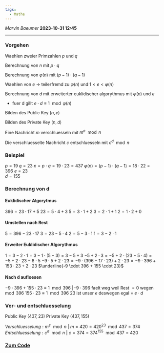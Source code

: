 ```yaml
---
tags:
  - Mathe
---
```

*Marvin Baeumer* **2023-10-31 12:45**

---
### **Vorgehen**
Waehlen zweier Primzahlen $p$ und $q$

Berechnung von $n$ mit $p \cdot q$

Berechnung von $\varphi(n)$ mit $(p − 1) \cdot (q − 1)$

Waehlen von $e$ $\rightarrow$ teilerfremd zu $\varphi(n)$ und $1 < e < \varphi(n)$

Berechnung von $d$ mit erweiterter euklidischer algorythmus mit $\varphi(n)$ und $e$
- fuer d gillt $e \cdot d \equiv 1 \mod \varphi(n)$

Bilden des Public Key $(n, e)$

Bilden des Private Key $(n, d)$

Eine Nachricht $m$ verschluesseln mit $m^{e} \mod n$

Die verschluesselte Nachricht $c$ entschluesseln mit $c^{d} \mod n$
### **Beispiel**
$p = 19 ~ q = 23$
$n = p \cdot q = 19 \cdot 23 = 437$
$\varphi(n) = (p - 1) \cdot (q - 1) = 18 \cdot 22 = 396$
$e = 23$\
$d = 155$
### **Berechnung von d**
#### **Euklidischer Algorytmus**
$396 = 23 \cdot 17 + 5$
$23 = 5 \cdot 4 + 3$
$5 = 3 \cdot 1 + 2$
$3 = 2 \cdot 1 + 1$
$2 = 1 \cdot 2 + 0$
#### **Umstellen nach Rest**
$5 = 396 - 23 \cdot 17$
$3 = 23 - 5 \cdot 4$
$2 = 5 - 3 \cdot 1$
$1 = 3 - 2 \cdot 1$
#### **Erweiter Euklidischer Algorythmus**
$1 = 3 - 2 \cdot 1 = 3 - 1 \cdot (5 - 3) = 3 - 5 + 3$
$- 5 + 2 \cdot 3 = - 5 + 2 \cdot (23 - 5 \cdot 4) = - 5 + 2 \cdot 23 - 8 \cdot 5$
$-9 \cdot 5 + 2 \cdot 23 = - 9 \cdot (396 - 17 \cdot 23) + 2 \cdot 23 = -9 \cdot 396 + 153 \cdot 23 + 2 \cdot 23$
$\underline{-9 \cdot 396 + 155 \cdot 23}$
#### **Nach d aufloesen**
$-9 \cdot 396 + 155 \cdot 23 \equiv 1 \mod 396 ~ | -9 \cdot 396$ faelt weg weil Rest $= 0$ wegen $\mod 396$
$155 \cdot 23 \equiv 1 \mod 396 ~ 23$ ist unser $e$ deswegen egal = $e \cdot d$
### **Ver- und entschluesselung**
Public Key $(437, 23)$
Private Key $(437, 155)$

$Verschluesselung: m^e \mod n ~ | ~ m = 420 = 420^{23} \mod 437 = 374$
$Entschluesselung: c^d \mod n ~ | ~ c = 374 = 374^{155} \mod 437 = 420$

### [Zum Code](5%20RSA%20Verfahren)
